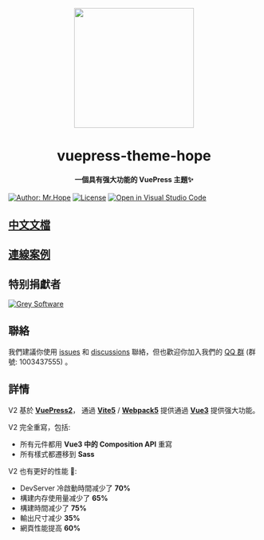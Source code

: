 <!-- markdownlint-disable -->
<p align="center">
  <img width="240" src="https://theme-hope-assets.vuejs.press/logo.svg" style="text-align: center;">
</p>
<h1 align="center">vuepress-theme-hope</h1>
<h4 align="center">一個具有强大功能的 VuePress 主題✨</h4>

[![Author: Mr.Hope](https://img.shields.io/badge/作者-Mr.Hope-blue.svg?style=for-the-badge)](https://mister-hope.com)
[![License](https://img.shields.io/npm/l/vuepress-theme-hope.svg?style=for-the-badge)](https://github.com/vuepress-theme-hope/vuepress-theme-hope/blob/main/LICENSE)
[![Open in Visual Studio Code](https://img.shields.io/badge/-在%20vscode%20中打開-blue?style=for-the-badge&logo=visualstudiocode)](https://open.vscode.dev/vuepress-theme-hope/vuepress-theme-hope)

## [中文文檔](https://theme-hope.vuejs.press/zh/)

## [連線案例](https://stackblitz.com/fork/vuepress-theme-hope)

## 特别捐獻者

[![Grey Software](https://vuepress-theme-hope.github.io/grey-software.svg)](https://grey.software/)

## 聯絡

我們建議你使用 [issues](https://github.com/vuepress-theme-hope/vuepress-theme-hope/issues) 和 [discussions](https://github.com/vuepress-theme-hope/vuepress-theme-hope/discussions) 聯絡，但也歡迎你加入我們的 [QQ 群](https://jq.qq.com/?_wv=1027&k=rATJyxGK) (群號: 1003437555)
。

## 詳情

V2 基於 [**VuePress2**](https://vuejs.press/zh/)， 通過 [**Vite5**](https://cn.vitejs.dev/) / [**Webpack5**](https://webpack.docschina.org/) 提供通過 [**Vue3**](https://cn.vuejs.org/) 提供强大功能。

V2 完全重寫，包括:

- 所有元件都用 **Vue3 中的 Composition API** 重寫
- 所有樣式都遷移到 **Sass**

V2 也有更好的性能 🚀:

- DevServer 冷啟動時間减少了 **70%**
- 構建内存使用量减少了 **65%**
- 構建時間减少了 **75%**
- 輸出尺寸减少 **35%**
- 網頁性能提高 **60%**
